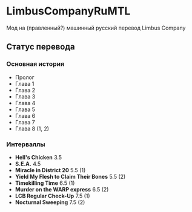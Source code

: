 # LimbusCompanyRuMTL
Мод на (правленный?) машинный русский перевод Limbus Company

## Статус перевода
### Основная история
- Пролог
- Глава 1
- Глава 2
- Глава 3
- Глава 4
- Глава 5
- Глава 6
- Глава 7
- Глава 8 (1, 2)

### Интерваллы
- **Hell's Chicken** 3.5
- **S.E.A.** 4.5
- **Miracle in District 20** 5.5 (1)
- **Yield My Flesh to Claim Their Bones** 5.5 (2)
- **Timekilling Time** 6.5 (1)
- **Murder on the WARP express** 6.5 (2)
- **LCB Regular Check-Up** 7.5 (1)
- **Nocturnal Sweeping** 7.5 (2)

